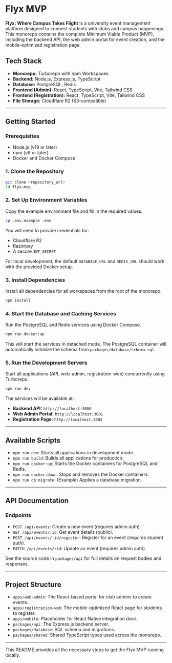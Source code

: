 # Flyx MVP

**Flyx: Where Campus Takes Flight** is a university event management platform designed to connect students with clubs and campus happenings. This monorepo contains the complete Minimum Viable Product (MVP), including the backend API, the web admin portal for event creation, and the mobile-optimized registration page.

## Tech Stack

- **Monorepo:** Turborepo with npm Workspaces
- **Backend:** Node.js, Express.js, TypeScript
- **Database:** PostgreSQL, Redis
- **Frontend (Admin):** React, TypeScript, Vite, Tailwind CSS
- **Frontend (Registration):** React, TypeScript, Vite, Tailwind CSS
- **File Storage:** Cloudflare R2 (S3-compatible)

---

## Getting Started

### Prerequisites

- Node.js (v18 or later)
- npm (v9 or later)
- Docker and Docker Compose

### 1. Clone the Repository

```bash
git clone <repository_url>
cd flyx-mvp
```

### 2. Set Up Environment Variables

Copy the example environment file and fill in the required values.

```bash
cp .env.example .env
```

You will need to provide credentials for:
- Cloudflare R2
- Razorpay
- A secure `JWT_SECRET`

For local development, the default `DATABASE_URL` and `REDIS_URL` should work with the provided Docker setup.

### 3. Install Dependencies

Install all dependencies for all workspaces from the root of the monorepo.

```bash
npm install
```

### 4. Start the Database and Caching Services

Run the PostgreSQL and Redis services using Docker Compose.

```bash
npm run docker:up
```

This will start the services in detached mode. The PostgreSQL container will automatically initialize the schema from `packages/database/schema.sql`.

### 5. Run the Development Servers

Start all applications (API, web-admin, registration-web) concurrently using Turborepo.

```bash
npm run dev
```

The services will be available at:
- **Backend API:** `http://localhost:3000`
- **Web Admin Portal:** `http://localhost:3001`
- **Registration Page:** `http://localhost:3002`

---

## Available Scripts

- `npm run dev`: Starts all applications in development mode.
- `npm run build`: Builds all applications for production.
- `npm run docker:up`: Starts the Docker containers for PostgreSQL and Redis.
- `npm run docker:down`: Stops and removes the Docker containers.
- `npm run db:migrate`: (Example) Applies a database migration.

---

## API Documentation

### Endpoints

- `POST /api/events`: Create a new event (requires admin auth).
- `GET /api/events/:id`: Get event details (public).
- `POST /api/events/:id/register`: Register for an event (requires student auth).
- `PATCH /api/events/:id`: Update an event (requires admin auth).

See the source code in `packages/api` for full details on request bodies and responses.

---

## Project Structure

- `apps/web-admin`: The React-based portal for club admins to create events.
- `apps/registration-web`: The mobile-optimized React page for students to register.
- `apps/mobile`: Placeholder for React Native integration docs.
- `packages/api`: The Express.js backend server.
- `packages/database`: SQL schema and migrations.
- `packages/shared`: Shared TypeScript types used across the monorepo.

---

This README provides all the necessary steps to get the Flyx MVP running locally.

